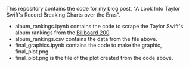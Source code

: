 This repository contains the code for my blog post, "A Look Into Taylor Swift's Record Breaking Charts over the Eras".

- album_rankings.ipynb contains the code to scrape the Taylor Swift's album rankings from the [Billboard 
200](https://www.billboard.com/charts/billboard-200/).  
- album_rankings.csv contains the data from the file above.  
- final_graphics.ipynb contains the code to make the graphic, final_plot.png.
- final_plot.png is the file of the plot created from the code above.
